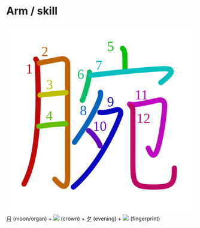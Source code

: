 # Arm / skill
![8155](Kanji/kanji-colorize/8155.svg)
[月](Kanji/kanji-dict/月.md) (moon/organ) + ![](http://www.kanjidamage.com/assets/radsmall/crown-8ef5ecce0608dafcb65383fca482342b426aa51393f24254287b0012d7fff3bc.jpg) (crown) + [夕](Kanji/kanji-dict/夕.md) (evening) + ![](http://www.kanjidamage.com/assets/radsmall/fingerprint-f2fc77d4b69bc59b5a9ea5e1de1994b89b9e238a273bd392bbcdd987687bbf34.jpg) (fingerprint)